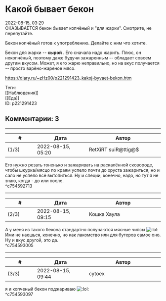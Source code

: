 Какой бывает бекон
==================

  
2022-08-15, 03:29  
 ОКАЗЫВАЕТСЯ бекон бывает копчёный и "для жарки". Смотрите, не перепутайте.   
   
 Бекон копчёный готов к употреблению. Делайте с ним что хотите.   
   
 Бекон для жарки --  **сырой**  . Его сначала надо жарить. Плюс, он некопчёный, поэтому даже будучи зажаренным -- обладает совсем другим вкусом. Может, я его жарю неправильно, но на вкус получается -- просто варёно-жареное мясо.   
  
<https://diary.ru/~zHz00/p221291423_kakoj-byvaet-bekon.htm>  
  
Теги:  
[[Наблюдения]]  
[[Еда]]  
ID: p221291423  


Комментарии: 3
--------------

  


---



|         #         |              Дата              |                     Автор                     |           ID           |
| --- | --- | --- | --- |
| (1/3) | 2022-08-15, 05:20 | RetXiRT suiR@ttig@$ | c754592713 |

  
 Его нужно резать тоненько и зажаривать на раскалённой сковороде, чтобы шкурка/мясцо по краям успело почти до хруста зажариться, но и сало не успело всё вытопиться. Ну и специи, конечно, надо, но тут я не знаю, когда - до или после.   
 ^c754592713

---



|         #         |              Дата              |                     Автор                     |           ID           |
| --- | --- | --- | --- |
| (2/3) | 2022-08-15, 09:15 | Кошка Хаула | c754593005 |

  
 А у меня из такого бекона стандартно получаются мясные чипсы ![:lol:](/picture/1135.gif) Ими не наешься, конечно, но как лакомство или для бутеров самое оно. Ну и вкус другой, это да.   
 ^c754593005

---



|         #         |              Дата              |                     Автор                     |           ID           |
| --- | --- | --- | --- |
| (3/3) | 2022-08-15, 09:44 | cytoex | c754593097 |

  
 я и копченый бекон поджариваю ![:lol:](/picture/1135.gif)   
 ^c754593097